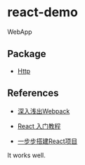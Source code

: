# react-demo

   WebApp

## Package 

* [Http](https://github.com/axios/axios)


## References

* [深入浅出Webpack](http://webpack.wuhaolin.cn)

* [React 入门教程](https://hulufei.gitbooks.io/react-tutorial/content)

* [一步步搭建React项目](http://varharrie.me/#/)

It works well.



